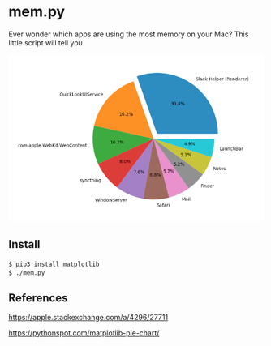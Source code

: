 # mem.py

Ever wonder which apps are using the most memory on your Mac? This little script will tell you. 

![](plot.png)

## Install

```sh
$ pip3 install matplotlib
$ ./mem.py
```

## References

https://apple.stackexchange.com/a/4296/27711

https://pythonspot.com/matplotlib-pie-chart/